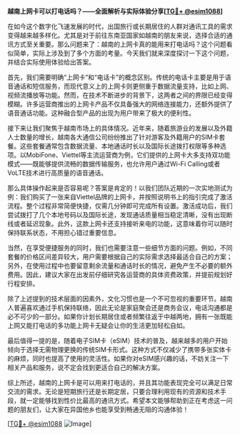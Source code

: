 **越南上网卡可以打电话吗？——全面解析与实际体验分享[[TG💪+ @esim1088](https://t.me/s/esim1088)]**

在如今这个数字化飞速发展的时代，出国旅行或长期居住的人群对通讯工具的需求变得越来越多样化。尤其是对于前往东南亚国家如越南的朋友来说，选择合适的通讯方式至关重要。那么问题来了：越南的上网卡真的能用来打电话吗？这个问题看似简单，实际上涉及到了多个方面的考量。今天我们就来深度探讨一下这个问题，并结合实际使用体验给出答案。

首先，我们需要明确“上网卡”和“电话卡”的概念区别。传统的电话卡主要是用于语音通话和短信服务，而现代意义上的上网卡则更侧重于数据流量支持，比如上网、视频流播放等功能。然而，在技术不断进步的背景下，这两者之间的界限已经变得模糊。许多运营商推出的上网卡产品不仅具备强大的网络连接能力，还额外提供了语音通话功能。这种融合型产品的出现为用户带来了极大的便利性。

接下来让我们聚焦于越南市场上的具体情况。近年来，随着旅游业的发展以及外籍人士数量的增长，越南各大通信公司纷纷推出了针对游客及外籍用户的SIM卡套餐。这些套餐通常包含数据流量、本地通话时长以及国际长途拨打权限等多种选项。以MobiFone、Viettel等主流运营商为例，它们提供的上网卡大多支持双功能模式——既能够提供流畅的数据传输服务，也允许用户通过Wi-Fi Calling或者VoLTE技术进行高质量的语音通话。

那么具体操作起来是否容易呢？答案是肯定的！以我们团队近期的一次实地测试为例：我们购买了一张来自Viettel品牌的上网卡，并按照说明书上的指引完成了激活流程。整个过程非常简便快捷，仅需几分钟即可完成所有设置。激活成功后，我们尝试拨打了几个本地号码以及国际长途，发现通话质量相当稳定清晰，没有出现断线或者延迟现象。此外，这款上网卡还支持接听来电的功能，这意味着你可以随时保持联系状态，不用担心错过重要信息。

当然，在享受便捷服务的同时，我们也需要注意一些细节方面的问题。例如，不同套餐的价格区间差异较大，用户需要根据自己的实际需求选择最适合自己的方案；另外，在使用过程中也要留意剩余流量和通话时长的情况，避免产生不必要的额外费用。因此，建议大家在出发前仔细研究各运营商的具体资费政策，并提前规划好行程安排。

除了上述提到的技术层面的因素外，文化习惯也是一个不可忽视的重要环节。越南人普遍喜欢通过手机保持联络，因此无论是家庭聚会还是商务会议，电话沟通都是必不可少的一部分。如果你计划长期居住或者频繁往返于中越两地，拥有一张既能上网又能打电话的多功能上网卡无疑会让你的生活更加轻松自如。

最后值得一提的是，随着电子SIM卡（eSIM）技术的普及，越来越多的用户开始倾向于选择无需物理更换的传统SIM卡形式。这种方式不仅减少了携带多张实体卡的麻烦，同时也提高了使用的灵活性。如果你对eSIM感兴趣的话，不妨关注一下相关产品和服务，说不定会找到更适合自己的解决方案。

综上所述，越南的上网卡是可以用来打电话的，并且其功能表现完全可以满足日常交流的需求。无论是短期旅行还是长期定居，只要合理利用现有的资源和技术手段，就一定能够找到性价比最高的通讯方式。希望本文能够帮助到正在考虑这一问题的朋友们，让大家在异国他乡也能享受到畅通无阻的沟通体验！

[[TG💪+ @esim1088](https://t.me/s/esim1088) ![Image](https://i.postimg.cc/4NQfJmqS/Snipaste-2025-05-13-00-14-12.png)]